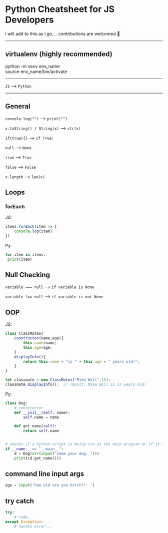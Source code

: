 # Python Cheatsheet for JS Developers
i will add to this as i go....
contributions are welcomed 🌻

---

## virtualenv (highly recommended)

python -m venv env_name  
source env_name/bin/activate

---

`JS` --> ```Python```

---

## General

`console.log("")` --> ```print("")```

`x.toString() / String(x)` --> ```str(x)```

`if(true){}` --> ```if True:```

`null` --> ```None```

`true` --> ```True```

`false` --> ```False```

`x.length` --> ```len(x)```

## Loops

### forEach

JS:

```js
items.forEach(item => {
    console.log(item)
})
```

Py:

```python
for item in items:
 print(item)
```

## Null Checking

`variable === null` --> ```if variable is None```

`variable !== null` --> ```if variable is not None```

## OOP

JS:

```js
class ClassMates{
	constructor(name,age){
    	this.name=name;
      	this.age=age;
    }
  	displayInfo(){
    	return this.name + "is " + this.age + " years old!";
    }
}

let classmate = new ClassMates("Mike Will",15);
classmate.displayInfo();  // result: Mike Will is 15 years old!
```

Py:

```python
class Dog:
    # constructor
    def __init__(self, name):
        self.name = name

    def get_name(self):
        return self.name


# checks if a Python script is being run as the main program or if it's being imported as a module into another script.
if __name__ == "__main__":
    d = Dog(str(input("name your dog: ")))
    print((d.get_name()))

```

## command line input args

```python
age = input('how old are you bitch?!: ')
```

## try catch

```python
try:
    # code...
except Exception:
    # handle error...
```
